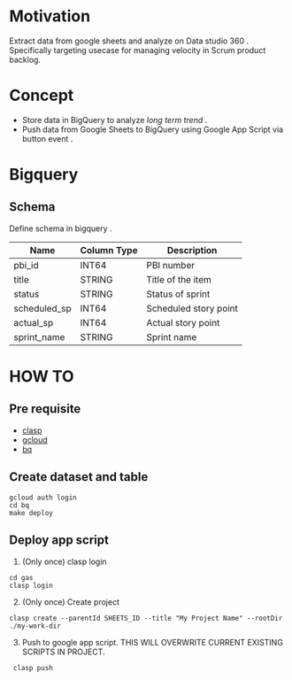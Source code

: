 # Motivation

Extract data from google sheets and analyze on Data studio 360 .
Specifically targeting usecase for managing velocity in Scrum product backlog.

# Concept

* Store data in BigQuery to analyze _long term trend_ .
* Push data from Google Sheets to BigQuery using Google App Script via button event .

# Bigquery

## Schema 

Define schema in bigquery .

| Name | Column Type | Description |
| ---- | ---- | ----------- |
| pbi_id | INT64 | PBI number |
| title | STRING | Title of the item |
| status | STRING | Status of sprint |
| scheduled_sp | INT64 | Scheduled story point |
| actual_sp | INT64 | Actual story point |
| sprint_name | STRING | Sprint name |

# HOW TO

## Pre requisite

* [clasp](https://github.com/google/clasp)
* [gcloud](https://cloud.google.com/sdk/gcloud)
* [bq](https://cloud.google.com/bigquery/docs/bq-command-line-tool)

## Create dataset and table

```
gcloud auth login
cd bq
make deploy
```

## Deploy app script

1. (Only once) clasp login
```
cd gas
clasp login
```

2. (Only once) Create project
```
clasp create --parentId SHEETS_ID --title "My Project Name" --rootDir ./my-work-dir
```

3. Push to google app script. THIS WILL OVERWRITE CURRENT EXISTING SCRIPTS IN PROJECT.
```
 clasp push
```
